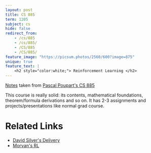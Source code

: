 ```yaml
---
layout: post
title: CS 885
term: 1205
subject: cs
hide: false
redirect_from:
    - /cs/885
    - /cs/885/
    - /CS/885
    - /CS/885/
feature_image: "https://picsum.photos/2560/600?image=875"
unique: true
feature_text: |
    <h2 style="color:white;"> Reinforcement Learning </h2>
---
```


[Notes](/md/1205/cs885/) taken from [Pascal Poupart's CS 885](https://cs.uwaterloo.ca/~ppoupart/teaching/cs885-spring20/index.html)

This course is really solid: its contents, mathematical foundations, theorem/formula derivations and so on. It has 2-3 assignments and projects/presentations like normal grad course.

# Related Links
- [David Silver's Delivery](https://www.davidsilver.uk/teaching/)
- [Morvan's RL](https://morvanzhou.github.io/tutorials/machine-learning/reinforcement-learning/)
